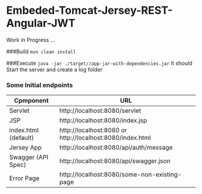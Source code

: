 # Embeded-Tomcat-Jersey-REST-Angular-JWT

Work in Progress ...

###Build
```mvn clean install```

###Execute
``` java -jar ./target//app-jar-with-dependencies.jar ``` It should Start the server and create a log folder


### Some Initial endpoints
Cpmponent           | URL                                      
---                 | ---                                      
Servlet             |  http://localhost:8080/servlet           
JSP                 |  http://localhost:8080/index.jsp
index.html (default)|  http://localhost:8080 or http://localhost:8080/index.html
Jersey App          |  http://localhost:8080/api/auth/message  
Swagger (API Spec)  |  http://localhost:8080/api/swagger.json   
Error Page          |  http://localhost:8080/some-non-existing-page

